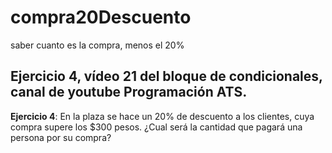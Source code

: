 # compra20Descuento
saber cuanto es la compra, menos el 20% 
## Ejercicio 4, vídeo 21 del bloque de condicionales, canal de youtube Programación ATS.
**Ejercicio 4**: En la plaza se hace un 20% de descuento a los clientes, cuya compra supere los $300 pesos. ¿Cual será la cantidad que pagará una persona por su compra?
